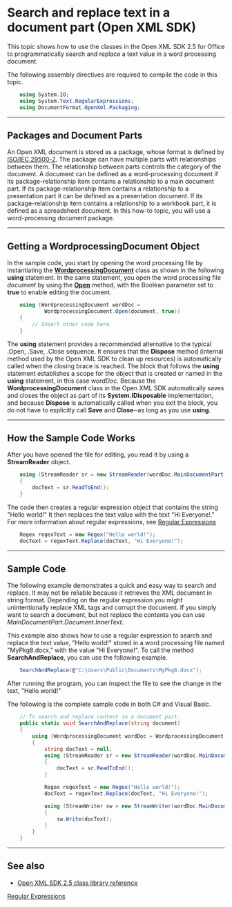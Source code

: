 # Search and replace text in a document part (Open XML SDK)

This topic shows how to use the classes in the Open XML SDK 2.5 for
Office to programmatically search and replace a text value in a word
processing document.

The following assembly directives are required to compile the code in
this topic.

```csharp
    using System.IO;
    using System.Text.RegularExpressions;
    using DocumentFormat.OpenXml.Packaging;
```



--------------------------------------------------------------------------------
## Packages and Document Parts 
An Open XML document is stored as a package, whose format is defined by
[ISO/IEC 29500-2](https://www.iso.org/standard/71691.html). The
package can have multiple parts with relationships between them. The
relationship between parts controls the category of the document. A
document can be defined as a word-processing document if its
package-relationship item contains a relationship to a main document
part. If its package-relationship item contains a relationship to a
presentation part it can be defined as a presentation document. If its
package-relationship item contains a relationship to a workbook part, it
is defined as a spreadsheet document. In this how-to topic, you will use
a word-processing document package.


---------------------------------------------------------------------------------
## Getting a WordprocessingDocument Object 
In the sample code, you start by opening the word processing file by
instantiating the **[WordprocessingDocument](https://msdn.microsoft.com/library/office/documentformat.openxml.packaging.wordprocessingdocument.aspx)** class as shown in
the following **using** statement. In the same
statement, you open the word processing file *document* by using the
**[Open](https://msdn.microsoft.com/library/office/cc562234.aspx)** method, with the Boolean parameter set
to **true** to enable editing the document.

```csharp
    using (WordprocessingDocument wordDoc = 
            WordprocessingDocument.Open(document, true))
    {
        // Insert other code here.
    }
```



The **using** statement provides a recommended
alternative to the typical .Open, .Save, .Close sequence. It ensures
that the **Dispose** method (internal method
used by the Open XML SDK to clean up resources) is automatically called
when the closing brace is reached. The block that follows the **using** statement establishes a scope for the
object that is created or named in the **using** statement, in this case *wordDoc*. Because
the **WordprocessingDocument** class in the
Open XML SDK automatically saves and closes the object as part of its
**System.IDisposable** implementation, and
because **Dispose** is automatically called
when you exit the block, you do not have to explicitly call **Save** and **Close**─as
long as you use **using**.


--------------------------------------------------------------------------------
## How the Sample Code Works 
After you have opened the file for editing, you read it by using a **StreamReader** object.

```csharp
    using (StreamReader sr = new StreamReader(wordDoc.MainDocumentPart.GetStream()))
    {
        docText = sr.ReadToEnd();
    }
```



The code then creates a regular expression object that contains the
string "Hello world!" It then replaces the text value with the text "Hi
Everyone!." For more information about regular expressions, see [Regular
Expressions](https://msdn.microsoft.com/library/hs600312.aspx)

```csharp
    Regex regexText = new Regex("Hello world!");
    docText = regexText.Replace(docText, "Hi Everyone!");
```



--------------------------------------------------------------------------------
## Sample Code 
The following example demonstrates a quick and easy way to search and
replace. It may not be reliable because it retrieves the XML document in
string format. Depending on the regular expression you might
unintentionally replace XML tags and corrupt the document. If you simply
want to search a document, but not replace the contents you can use
*MainDocumentPart.Document.InnerText*.

This example also shows how to use a regular expression to search and
replace the text value, "Hello world!" stored in a word processing file
named "MyPkg8.docx," with the value "Hi Everyone!". To call the method
**SearchAndReplace**, you can use the following
example.

```csharp
    SearchAndReplace(@"C:\Users\Public\Documents\MyPkg8.docx");
```



After running the program, you can inspect the file to see the change in
the text, "Hello world!"

The following is the complete sample code in both C\# and Visual Basic.

```csharp
    // To search and replace content in a document part.
    public static void SearchAndReplace(string document)
    {
        using (WordprocessingDocument wordDoc = WordprocessingDocument.Open(document, true))
        {
            string docText = null;
            using (StreamReader sr = new StreamReader(wordDoc.MainDocumentPart.GetStream()))
            {
                docText = sr.ReadToEnd();
            }

            Regex regexText = new Regex("Hello world!");
            docText = regexText.Replace(docText, "Hi Everyone!");

            using (StreamWriter sw = new StreamWriter(wordDoc.MainDocumentPart.GetStream(FileMode.Create)))
            {
                sw.Write(docText);
            }
        }
    }
```



--------------------------------------------------------------------------------
## See also 


- [Open XML SDK 2.5 class library reference](/dotnet/api/overview/openxml/)

[Regular Expressions](https://msdn.microsoft.com/library/hs600312.aspx)
